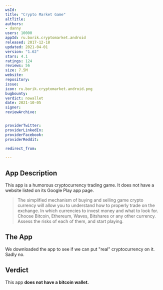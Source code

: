 ```yaml
---
wsId: 
title: "Crypto Market Game"
altTitle: 
authors:
- danny
users: 10000
appId: ru.borik.cryptomarket.android
released: 2017-12-18
updated: 2021-04-01
version: "1.62"
stars: 4.1
ratings: 124
reviews: 56
size: 7.5M
website: 
repository: 
issue: 
icon: ru.borik.cryptomarket.android.png
bugbounty: 
verdict: nowallet
date: 2021-10-05
signer: 
reviewArchive:


providerTwitter: 
providerLinkedIn: 
providerFacebook: 
providerReddit: 

redirect_from:

---
```

## App Description

This app is a humorous cryptocurrency trading game. It does not have a website listed on its Google Play app page. 

> The simplified mechanism of buying and selling game crypto currency will allow you to understand how to properly trade on the exchange. In which currencies to invest money and what to look for. Choose Bitcoin, Ethereum, Waves, Bitshares or any other currency. Assess the risks of each of them, and start playing.

## The App

We downloaded the app to see if we can put "real" cryptocurrency on it. Sadly no. 

## Verdict

This app **does not have a bitcoin wallet.**

